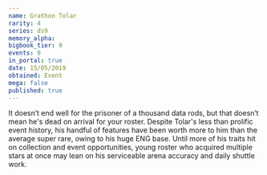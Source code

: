 ```yaml
---
name: Grathon Tolar
rarity: 4
series: ds9
memory_alpha:
bigbook_tier: 9
events: 9
in_portal: true
date: 15/05/2019
obtained: Event
mega: false
published: true
---
```


It doesn’t end well for the prisoner of a thousand data rods, but that doesn’t mean he's dead on arrival for your roster. Despite Tolar's less than prolific event history, his handful of features have been worth more to him than the average super rare, owing to his huge ENG base. Until more of his traits hit on collection and event opportunities, young roster who acquired multiple stars at once may lean on his serviceable arena accuracy and daily shuttle work.

